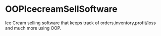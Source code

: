 # OOPIcecreamSellSoftware
Ice Cream selling software that keeps track of orders,inventory,profit/loss and much more using OOP.
